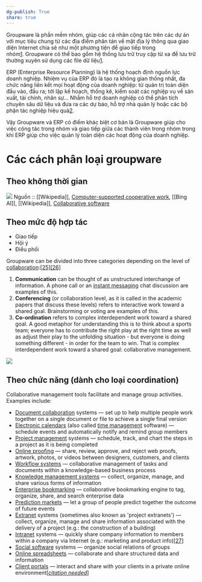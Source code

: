 ```yaml
---
dg-publish: True
share: true
---
```

Groupware là phần mềm nhóm, giúp các cá nhân cộng tác trên các dự án với mục tiêu chung từ các địa điểm phân tán về mặt địa lý thông qua giao diện Internet chia sẻ như một phương tiện để giao tiếp trong nhóm[1](https://filegi.com/tech-term/groupware-3057/). Groupware có thể bao gồm hệ thống lưu trữ truy cập từ xa để lưu trữ thường xuyên sử dụng các file dữ liệu[1](https://filegi.com/tech-term/groupware-3057/).

ERP (Enterprise Resource Planning) là hệ thống hoạch định nguồn lực doanh nghiệp. Nhiệm vụ của ERP đó là tạo ra không gian thống nhất, đa chức năng liên kết mọi hoạt động của doanh nghiệp: từ quản trị toàn diện đầu vào, đầu ra; tới lập kế hoạch, thống kê, kiểm soát các nghiệp vụ về sản xuất, tài chính, nhân sự… Nhằm hỗ trợ doanh nghiệp có thể phân tích chuyên sâu dữ liệu và đưa ra các dự báo, hỗ trợ nhà quản lý hoặc các bộ phận tác nghiệp hiệu quả[2](https://itgtechnology.vn/so-sanh-cac-phan-mem-erp-noi-bat-tren-thi-truong-nam-2021/).

Vậy Groupware và ERP có điểm khác biệt cơ bản là Groupware giúp cho việc cộng tác trong nhóm và giao tiếp giữa các thành viên trong nhóm trong khi ERP giúp cho việc quản lý toàn diện các hoạt động của doanh nghiệp.

# Các cách phân loại groupware
## Theo không thời gian
![](https://upload.wikimedia.org/wikipedia/commons/thumb/2/28/Cscwmatrix.jpg/703px-Cscwmatrix.jpg) 
Nguồn :: [[Wikipedia]], [Computer-supported cooperative work](https://en.wikipedia.org/wiki/Computer-supported_cooperative_work), [[Bing AI]], [[Wikipedia]], [Collaborative software](https://en.wikipedia.org/wiki/Collaborative_software)

## Theo mức độ hợp tác
- Giao tiếp
- Hội ý
- Điều phối

Groupware can be divided into three categories depending on the level of [collaboration](https://en.wikipedia.org/wiki/Collaboration "Collaboration"):[[25]](https://en.wikipedia.org/wiki/Collaborative_software#cite_note-25)[[26]](https://en.wikipedia.org/wiki/Collaborative_software#cite_note-26)

1.  **Communication** can be thought of as unstructured interchange of information. A phone call or an [instant messaging](https://en.wikipedia.org/wiki/Instant_messaging "Instant messaging") chat discussion are examples of this.
2.  **Conferencing** (or collaboration level, as it is called in the academic papers that discuss these levels) refers to interactive work toward a shared goal. Brainstorming or voting are examples of this.
3.  **Co-ordination** refers to complex interdependent work toward a shared goal. A good metaphor for understanding this is to think about a sports team; everyone has to contribute the right play at the right time as well as adjust their play to the unfolding situation - but everyone is doing something different - in order for the team to win. That is complex interdependent work toward a shared goal: collaborative management.


![](https://www.researchgate.net/profile/Michael-Koch-21/publication/205976839/figure/fig1/AS:651875657474064@1532430676618/Categorizing-Groupware-in-between-the-three-different-interaction-modescommunication.png) 

## Theo chức năng (dành cho loại coordination) 
Collaborative management tools facilitate and manage group activities. Examples include:

-   [Document collaboration](https://en.wikipedia.org/wiki/Document_collaboration "Document collaboration") systems — set up to help multiple people work together on a single document or file to achieve a single final version
-   [Electronic calendars](https://en.wikipedia.org/wiki/Electronic_calendar "Electronic calendar") (also called [time management](https://en.wikipedia.org/wiki/Time_management "Time management") software) — schedule events and automatically notify and remind group members
-   [Project management](https://en.wikipedia.org/wiki/Project_management "Project management") systems — schedule, track, and chart the steps in a project as it is being completed
-   [Online proofing](https://en.wikipedia.org/wiki/Online_proofing "Online proofing") — share, review, approve, and reject web proofs, artwork, photos, or videos between designers, customers, and clients
-   [Workflow systems](https://en.wikipedia.org/wiki/Workflow_system "Workflow system") — collaborative management of tasks and documents within a knowledge-based business process
-   [Knowledge management systems](https://en.wikipedia.org/wiki/Knowledge_management_software "Knowledge management software") — collect, organize, manage, and share various forms of information
-   [Enterprise bookmarking](https://en.wikipedia.org/wiki/Enterprise_bookmarking "Enterprise bookmarking") — collaborative bookmarking engine to tag, organize, share, and search enterprise data
-   [Prediction markets](https://en.wikipedia.org/wiki/Prediction_market "Prediction market") — let a group of people predict together the outcome of future events
-   [Extranet](https://en.wikipedia.org/wiki/Extranet "Extranet") systems (sometimes also known as 'project extranets') — collect, organize, manage and share information associated with the delivery of a project (e.g.: the construction of a building)
-   [Intranet](https://en.wikipedia.org/wiki/Intranet "Intranet") systems — quickly share company information to members within a company via Internet (e.g.: marketing and product info)[[27]](https://en.wikipedia.org/wiki/Collaborative_software#cite_note-Intranet-27)
-   [Social software](https://en.wikipedia.org/wiki/Social_software "Social software") systems — organize social relations of groups
-   [Online spreadsheets](https://en.wikipedia.org/wiki/Online_spreadsheet "Online spreadsheet") — collaborate and share structured data and information
-   [Client portals](https://en.wikipedia.org/wiki/Client_portal "Client portal") — interact and share with your clients in a private online environment[_[citation needed](https://en.wikipedia.org/wiki/Wikipedia:Citation_needed "Wikipedia:Citation needed")_]
